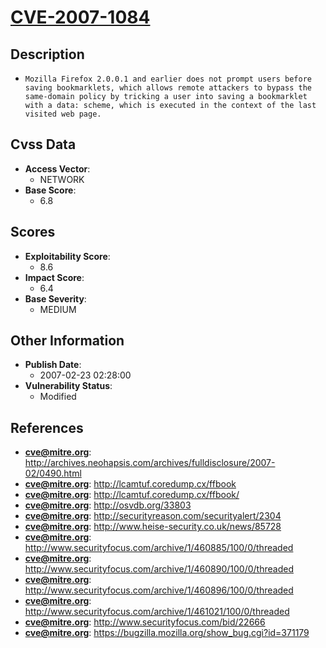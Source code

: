
# [CVE-2007-1084](http://archives.neohapsis.com/archives/fulldisclosure/2007-02/0490.html)

## Description

- `Mozilla Firefox 2.0.0.1 and earlier does not prompt users before saving bookmarklets, which allows remote attackers to bypass the same-domain policy by tricking a user into saving a bookmarklet with a data: scheme, which is executed in the context of the last visited web page.`

## Cvss Data

- **Access Vector**:
  - NETWORK
- **Base Score**:
  - 6.8

## Scores

- **Exploitability Score**:
  - 8.6
- **Impact Score**:
  - 6.4
- **Base Severity**:
  - MEDIUM

## Other Information

- **Publish Date**:
  - 2007-02-23 02:28:00
- **Vulnerability Status**:
  - Modified

## References

- **cve@mitre.org**: http://archives.neohapsis.com/archives/fulldisclosure/2007-02/0490.html
- **cve@mitre.org**: http://lcamtuf.coredump.cx/ffbook
- **cve@mitre.org**: http://lcamtuf.coredump.cx/ffbook/
- **cve@mitre.org**: http://osvdb.org/33803
- **cve@mitre.org**: http://securityreason.com/securityalert/2304
- **cve@mitre.org**: http://www.heise-security.co.uk/news/85728
- **cve@mitre.org**: http://www.securityfocus.com/archive/1/460885/100/0/threaded
- **cve@mitre.org**: http://www.securityfocus.com/archive/1/460890/100/0/threaded
- **cve@mitre.org**: http://www.securityfocus.com/archive/1/460896/100/0/threaded
- **cve@mitre.org**: http://www.securityfocus.com/archive/1/461021/100/0/threaded
- **cve@mitre.org**: http://www.securityfocus.com/bid/22666
- **cve@mitre.org**: https://bugzilla.mozilla.org/show_bug.cgi?id=371179

